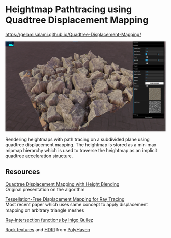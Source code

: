 # Heightmap Pathtracing using Quadtree Displacement Mapping

https://gelamisalami.github.io/Quadtree-Displacement-Mapping/

<img src="screenshot-image.png">

Rendering heightmaps with path tracing on a subdivided plane using quadtree displacement mapping. The heightmap is stored as a min-max mipmap hierarchy which is used to traverse the heightmap as an implicit quadtree acceleration structure.

## Resources

[Quadtree Displacement Mapping with Height Blending](https://www.gamedevs.org/uploads/quadtree-displacement-mapping-with-height-blending.pdf) <br>
Original presentation on the algorithm

[Tessellation-Free Displacement Mapping for Ray Tracing](https://perso.telecom-paristech.fr/boubek/papers/TFDM/) <br>
Most recent paper which uses same concept to apply displacement mapping on arbitrary triangle meshes

[Ray-intersection functions by Inigo Quilez](https://iquilezles.org/articles/intersectors/) <br>

[Rock textures](https://polyhaven.com/a/gray_rocks) and [HDRI](https://polyhaven.com/a/the_sky_is_on_fire) from [PolyHaven](https://polyhaven.com/)